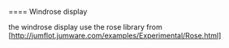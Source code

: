 ==== Windrose display

the windrose display use the rose library from [http://jumflot.jumware.com/examples/Experimental/Rose.html]
